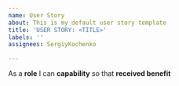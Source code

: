 ```yaml
---
name: User Story
about: This is my default user story template
title: 'USER STORY: <TITLE>'
labels: ''
assignees: SergiyKochenko

---
```


As a **role** I can **capability** so that **received benefit**
